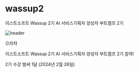 # wassup2
이스트소프트 Wassup 2기 AI 서비스기획자 양성자 부트캠프 2기

![header](https://capsule-render.vercel.app/api?type=wave&color=auto&height=300&section=header&text=capsule%20바뀌나?&fontSize=90)



으라챠

이스트소프트 Wassup 2기 AI 서비스기획자 양성자 부트캠프 2기 참여!

2기 수강 벌써 1달 (2024년 2월 26일)
